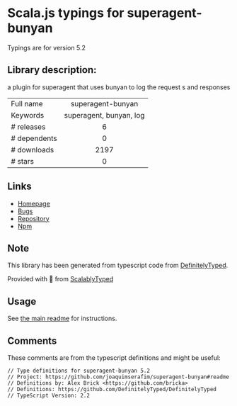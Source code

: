 
# Scala.js typings for superagent-bunyan

Typings are for version 5.2

## Library description:
a plugin for superagent that uses bunyan to log the request s and responses

|                    |                 |
| ------------------ | :-------------: |
| Full name          | superagent-bunyan |
| Keywords           | superagent, bunyan, log |
| # releases         | 6 |
| # dependents       | 0 |
| # downloads        | 2197 |
| # stars            | 0 |

## Links
- [Homepage](https://github.com/joaquimserafim/superagent-bunyan#readme)
- [Bugs](https://github.com/joaquimserafim/superagent-bunyan/issues)
- [Repository](https://github.com/joaquimserafim/superagent-bunyan)
- [Npm](https://www.npmjs.com/package/superagent-bunyan)
    


## Note
This library has been generated from typescript code from [DefinitelyTyped](https://definitelytyped.org).

Provided with :purple_heart: from [ScalablyTyped](https://github.com/oyvindberg/ScalablyTyped)

## Usage
See [the main readme](../../readme.md) for instructions.

## Comments

These comments are from the typescript definitions and might be useful:
```
// Type definitions for superagent-bunyan 5.2
// Project: https://github.com/joaquimserafim/superagent-bunyan#readme
// Definitions by: Alex Brick <https://github.com/bricka>
// Definitions: https://github.com/DefinitelyTyped/DefinitelyTyped
// TypeScript Version: 2.2

```

